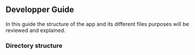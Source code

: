 ## Developper Guide

In this guide the structure of the app and its different files purposes will be reviewed and explained.

### Directory structure
